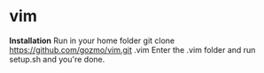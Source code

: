 # vim
__Installation__
Run in your home folder
git clone https://github.com/gozmo/vim.git .vim
Enter the .vim folder and run setup.sh and you're done.
